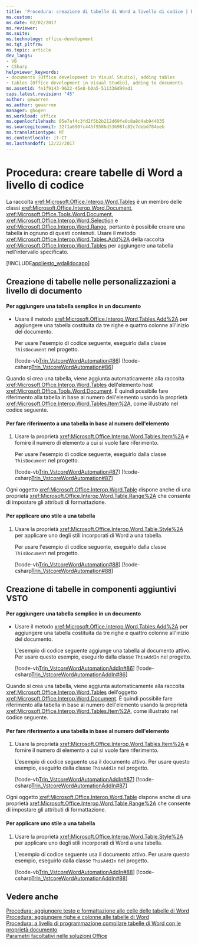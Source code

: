 ```yaml
---
title: 'Procedura: creazione di tabelle di Word a livello di codice | Documenti Microsoft'
ms.custom: 
ms.date: 02/02/2017
ms.reviewer: 
ms.suite: 
ms.technology: office-development
ms.tgt_pltfrm: 
ms.topic: article
dev_langs:
- VB
- CSharp
helpviewer_keywords:
- documents [Office development in Visual Studio], adding tables
- tables [Office development in Visual Studio], adding to documents
ms.assetid: fe1f9143-9622-45e8-b0a5-511336d99ad1
caps.latest.revision: "45"
author: gewarren
ms.author: gewarren
manager: ghogen
ms.workload: office
ms.openlocfilehash: 05e7af4c3fd2f5b2b212d69fe0c8a8d4ab944035
ms.sourcegitcommit: 32f1a690fc445f9586d53698fc82c7debd784eeb
ms.translationtype: MT
ms.contentlocale: it-IT
ms.lasthandoff: 12/22/2017
---
```

# <a name="how-to-programmatically-create-word-tables"></a>Procedura: creare tabelle di Word a livello di codice
  La raccolta <xref:Microsoft.Office.Interop.Word.Tables> è un membro delle classi <xref:Microsoft.Office.Interop.Word.Document>, <xref:Microsoft.Office.Tools.Word.Document>, <xref:Microsoft.Office.Interop.Word.Selection> e <xref:Microsoft.Office.Interop.Word.Range>, pertanto è possibile creare una tabella in ognuno di questi contenuti. Usare il metodo <xref:Microsoft.Office.Interop.Word.Tables.Add%2A> della raccolta <xref:Microsoft.Office.Interop.Word.Tables> per aggiungere una tabella nell'intervallo specificato.  
  
 [!INCLUDE[appliesto_wdalldocapp](../vsto/includes/appliesto-wdalldocapp-md.md)]  
  
## <a name="creating-tables-in-document-level-customizations"></a>Creazione di tabelle nelle personalizzazioni a livello di documento  
  
#### <a name="to-add-a-simple-table-to-a-document"></a>Per aggiungere una tabella semplice in un documento  
  
-   Usare il metodo <xref:Microsoft.Office.Interop.Word.Tables.Add%2A> per aggiungere una tabella costituita da tre righe e quattro colonne all'inizio del documento.  
  
     Per usare l'esempio di codice seguente, eseguirlo dalla classe `ThisDocument` nel progetto.  
  
     [!code-vb[Trin_VstcoreWordAutomation#86](../vsto/codesnippet/VisualBasic/Trin_VstcoreWordAutomationVB/ThisDocument.vb#86)]
     [!code-csharp[Trin_VstcoreWordAutomation#86](../vsto/codesnippet/CSharp/Trin_VstcoreWordAutomationCS/ThisDocument.cs#86)]  
  
 Quando si crea una tabella, viene aggiunta automaticamente alla raccolta <xref:Microsoft.Office.Interop.Word.Tables> dell'elemento host <xref:Microsoft.Office.Tools.Word.Document>. È quindi possibile fare riferimento alla tabella in base al numero dell'elemento usando la proprietà <xref:Microsoft.Office.Interop.Word.Tables.Item%2A>, come illustrato nel codice seguente.  
  
#### <a name="to-refer-to-a-table-by-item-number"></a>Per fare riferimento a una tabella in base al numero dell'elemento  
  
1.  Usare la proprietà <xref:Microsoft.Office.Interop.Word.Tables.Item%2A> e fornire il numero di elemento a cui si vuole fare riferimento.  
  
     Per usare l'esempio di codice seguente, eseguirlo dalla classe `ThisDocument` nel progetto.  
  
     [!code-vb[Trin_VstcoreWordAutomation#87](../vsto/codesnippet/VisualBasic/Trin_VstcoreWordAutomationVB/ThisDocument.vb#87)]
     [!code-csharp[Trin_VstcoreWordAutomation#87](../vsto/codesnippet/CSharp/Trin_VstcoreWordAutomationCS/ThisDocument.cs#87)]  
  
 Ogni oggetto <xref:Microsoft.Office.Interop.Word.Table> dispone anche di una proprietà <xref:Microsoft.Office.Interop.Word.Table.Range%2A> che consente di impostare gli attributi di formattazione.  
  
#### <a name="to-apply-a-style-to-a-table"></a>Per applicare uno stile a una tabella  
  
1.  Usare la proprietà <xref:Microsoft.Office.Interop.Word.Table.Style%2A> per applicare uno degli stili incorporati di Word a una tabella.  
  
     Per usare l'esempio di codice seguente, eseguirlo dalla classe `ThisDocument` nel progetto.  
  
     [!code-vb[Trin_VstcoreWordAutomation#88](../vsto/codesnippet/VisualBasic/Trin_VstcoreWordAutomationVB/ThisDocument.vb#88)]
     [!code-csharp[Trin_VstcoreWordAutomation#88](../vsto/codesnippet/CSharp/Trin_VstcoreWordAutomationCS/ThisDocument.cs#88)]  
  
## <a name="creating-tables-in-vsto-add-ins"></a>Creazione di tabelle in componenti aggiuntivi VSTO  
  
#### <a name="to-add-a-simple-table-to-a-document"></a>Per aggiungere una tabella semplice in un documento  
  
-   Usare il metodo <xref:Microsoft.Office.Interop.Word.Tables.Add%2A> per aggiungere una tabella costituita da tre righe e quattro colonne all'inizio del documento.  
  
     L'esempio di codice seguente aggiunge una tabella al documento attivo. Per usare questo esempio, eseguirlo dalla classe `ThisAddIn` nel progetto.  
  
     [!code-vb[Trin_VstcoreWordAutomationAddIn#86](../vsto/codesnippet/VisualBasic/Trin_VstcoreWordAutomationAddIn/ThisAddIn.vb#86)]
     [!code-csharp[Trin_VstcoreWordAutomationAddIn#86](../vsto/codesnippet/CSharp/Trin_VstcoreWordAutomationAddIn/ThisAddIn.cs#86)]  
  
 Quando si crea una tabella, viene aggiunta automaticamente alla raccolta <xref:Microsoft.Office.Interop.Word.Tables> dell'oggetto <xref:Microsoft.Office.Interop.Word.Document>. È quindi possibile fare riferimento alla tabella in base al numero dell'elemento usando la proprietà <xref:Microsoft.Office.Interop.Word.Tables.Item%2A>, come illustrato nel codice seguente.  
  
#### <a name="to-refer-to-a-table-by-item-number"></a>Per fare riferimento a una tabella in base al numero dell'elemento  
  
1.  Usare la proprietà <xref:Microsoft.Office.Interop.Word.Tables.Item%2A> e fornire il numero di elemento a cui si vuole fare riferimento.  
  
     L'esempio di codice seguente usa il documento attivo. Per usare questo esempio, eseguirlo dalla classe `ThisAddIn` nel progetto.  
  
     [!code-vb[Trin_VstcoreWordAutomationAddIn#87](../vsto/codesnippet/VisualBasic/Trin_VstcoreWordAutomationAddIn/ThisAddIn.vb#87)]
     [!code-csharp[Trin_VstcoreWordAutomationAddIn#87](../vsto/codesnippet/CSharp/Trin_VstcoreWordAutomationAddIn/ThisAddIn.cs#87)]  
  
 Ogni oggetto <xref:Microsoft.Office.Interop.Word.Table> dispone anche di una proprietà <xref:Microsoft.Office.Interop.Word.Table.Range%2A> che consente di impostare gli attributi di formattazione.  
  
#### <a name="to-apply-a-style-to-a-table"></a>Per applicare uno stile a una tabella  
  
1.  Usare la proprietà <xref:Microsoft.Office.Interop.Word.Table.Style%2A> per applicare uno degli stili incorporati di Word a una tabella.  
  
     L'esempio di codice seguente usa il documento attivo. Per usare questo esempio, eseguirlo dalla classe `ThisAddIn` nel progetto.  
  
     [!code-vb[Trin_VstcoreWordAutomationAddIn#88](../vsto/codesnippet/VisualBasic/Trin_VstcoreWordAutomationAddIn/ThisAddIn.vb#88)]
     [!code-csharp[Trin_VstcoreWordAutomationAddIn#88](../vsto/codesnippet/CSharp/Trin_VstcoreWordAutomationAddIn/ThisAddIn.cs#88)]  
  
## <a name="see-also"></a>Vedere anche  
 [Procedura: aggiungere testo e formattazione alle celle delle tabelle di Word](../vsto/how-to-programmatically-add-text-and-formatting-to-cells-in-word-tables.md)   
 [Procedura: aggiungere righe e colonne alle tabelle di Word](../vsto/how-to-programmatically-add-rows-and-columns-to-word-tables.md)   
 [Procedura: a livello di programmazione compilare tabelle di Word con le proprietà documento](../vsto/how-to-programmatically-populate-word-tables-with-document-properties.md)   
 [Parametri facoltativi nelle soluzioni Office](../vsto/optional-parameters-in-office-solutions.md)  
  
  